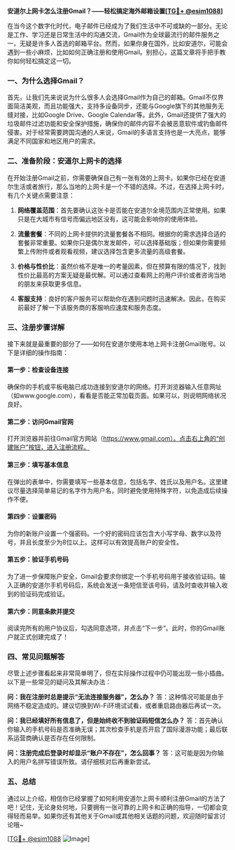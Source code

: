**安道尔上网卡怎么注册Gmail？——轻松搞定海外邮箱设置[[TG💪+ @esim1088](https://t.me/s/esim1088)]**

在当今这个数字化时代，电子邮件已经成为了我们生活中不可或缺的一部分。无论是工作、学习还是日常生活中的沟通交流，Gmail作为全球最流行的邮件服务之一，无疑是许多人首选的邮箱平台。然而，如果你身在国外，比如安道尔，可能会遇到一些小麻烦，比如如何正确注册和使用Gmail。别担心，这篇文章将手把手教你如何轻松搞定这一切。

### 一、为什么选择Gmail？

首先，让我们先来说说为什么很多人会选择Gmail作为自己的邮箱。Gmail不仅界面简洁美观，而且功能强大，支持多设备同步，还能与Google旗下的其他服务无缝对接，比如Google Drive、Google Calendar等。此外，Gmail还提供了强大的垃圾邮件过滤功能和安全保护措施，确保你的邮件内容不会被恶意软件或钓鱼邮件侵害。对于经常需要跨国沟通的人来说，Gmail的多语言支持也是一大亮点，能够满足不同国家和地区用户的需求。

### 二、准备阶段：安道尔上网卡的选择

在开始注册Gmail之前，你需要确保自己有一张有效的上网卡。如果你已经在安道尔生活或者旅行，那么当地的上网卡是一个不错的选择。不过，在选择上网卡时，有几个关键点需要注意：

1. **网络覆盖范围**：首先要确认这张卡是否能在安道尔全境范围内正常使用。如果只是在大城市有信号而偏远地区没有，这可能会影响你的使用体验。
   
2. **流量套餐**：不同的上网卡提供的流量套餐各不相同。根据你的需求选择合适的套餐非常重要。如果你只是偶尔发发邮件，可以选择基础版；但如果你需要频繁上传附件或者观看视频，建议选择包含更多流量的高级套餐。

3. **价格与性价比**：虽然价格不是唯一的考量因素，但在预算有限的情况下，找到性价比最高的方案无疑是最优解。可以通过查看网上的用户评价或者咨询当地的朋友来获取更多信息。

4. **客服支持**：良好的客户服务可以帮助你在遇到问题时迅速解决。因此，在购买前最好了解一下该服务商的客服响应速度和服务态度。

### 三、注册步骤详解

接下来就是最重要的部分了——如何在安道尔使用本地上网卡注册Gmail账号。以下是详细的操作指南：

#### 第一步：检查设备连接
确保你的手机或平板电脑已成功连接到安道尔的网络。打开浏览器输入任意网址（如www.google.com），看看是否能正常加载页面。如果可以，则说明网络状况良好。

#### 第二步：访问Gmail官网
打开浏览器并前往Gmail官方网站（https://www.gmail.com）。点击右上角的“创建账户”按钮，进入注册流程。

#### 第三步：填写基本信息
在弹出的表单中，你需要填写一些基本信息，包括名字、姓氏以及用户名。这里建议尽量选择简单易记的名字作为用户名，同时避免使用特殊字符，以免造成后续操作不便。

#### 第四步：设置密码
为你的新账户设置一个强密码。一个好的密码应该包含大小写字母、数字以及符号，并且长度至少为8位以上。这样可以有效提高账户的安全性。

#### 第五步：验证手机号码
为了进一步保障账户安全，Gmail会要求你绑定一个手机号码用于接收验证码。输入正确的安道尔手机号码后，系统会发送一条短信至该号码，请及时查收并输入收到的验证码完成验证。

#### 第六步：同意条款并提交
阅读完所有的用户协议后，勾选同意选项，并点击“下一步”。此时，你的Gmail账户就正式创建完成了！

### 四、常见问题解答

尽管上述步骤看起来非常简单明了，但在实际操作过程中仍可能出现一些小插曲。以下是一些常见的疑问及其解决办法：

**问：我在注册时总是提示“无法连接服务器”，怎么办？**
答：这种情况可能是由于网络不稳定造成的。建议切换到Wi-Fi环境试试看，或者重启路由器后再试一次。

**问：我已经填好所有信息了，但是始终收不到验证码短信怎么办？**
答：首先确认你输入的手机号码是否准确无误；其次检查手机是否开启了国际漫游功能；最后联系运营商确认是否存在任何限制。

**问：注册完成后登录时却显示“账户不存在”，怎么回事？**
答：这可能是因为你输入的用户名拼写错误所致。请仔细核对后再重新尝试。

### 五、总结

通过以上介绍，相信你已经掌握了如何利用安道尔上网卡顺利注册Gmail的方法了吧！记住，无论身处何地，只要拥有一张可靠的上网卡和正确的指导，一切都会变得轻而易举。如果你还有其他关于Gmail或其他相关话题的问题，欢迎随时留言讨论哦~

[[TG💪+ @esim1088](https://t.me/s/esim1088) ![Image](https://i.postimg.cc/4NQfJmqS/Snipaste-2025-05-13-00-14-12.png)]
